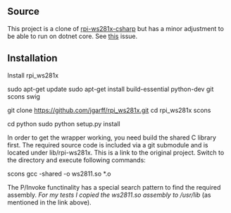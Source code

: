 ## Source

This project is a clone of [rpi-ws281x-csharp](https://github.com/rpi-ws281x/rpi-ws281x-csharp) but has a minor adjustment to be able to run on dotnet core.
See [this](https://github.com/rpi-ws281x/rpi-ws281x-csharp/issues/2) issue.

## Installation

Install rpi_ws281x

sudo apt-get update
sudo apt-get install build-essential python-dev git scons swig

git clone https://github.com/jgarff/rpi_ws281x.git
cd rpi_ws281x
scons

cd python
sudo python setup.py install

In order to get the wrapper working, you need build the shared C library first.
The required source code is included via a git submodule and is located under lib/rpi-ws281x.
This is a link to the original project.
Switch to the directory and execute following commands:

scons
gcc -shared -o ws2811.so *.o

The P/Invoke functinality has a special search pattern to find the required assembly. _For my tests I copied the ws2811.so assembly to /usr/lib_ (as mentioned in the link above).
